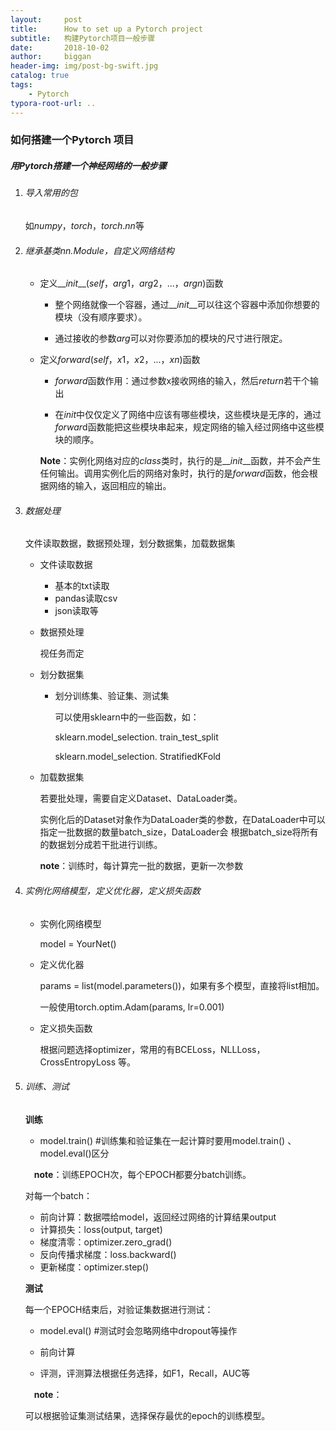 ```yaml
---
layout:     post
title:      How to set up a Pytorch project
subtitle:   构建Pytorch项目一般步骤 
date:       2018-10-02
author:     biggan
header-img: img/post-bg-swift.jpg
catalog: true
tags:
    - Pytorch
typora-root-url: ..
---
```

### 如何搭建一个Pytorch 项目

##### 用Pytorch搭建一个神经网络的一般步骤

1. ###### 导入常用的包

   如$numpy$，$torch$，$torch.nn$等

2. ###### 继承基类nn.Module，自定义网络结构

   - 定义$\_\_init\_\_(self，arg1，arg2，...，argn)$函数

     - 整个网络就像一个容器，通过$\_\_init\_\_$可以往这个容器中添加你想要的模块（没有顺序要求）。

     - 通过接收的参数$arg$可以对你要添加的模块的尺寸进行限定。

   - 定义$forward(self，x1，x2，...，xn)$函数

     - $forward$函数作用：通过参数x接收网络的输入，然后$return$若干个输出

     - 在$init$中仅仅定义了网络中应该有哪些模块，这些模块是无序的，通过$forwar$d函数能把这些模块串起来，规定网络的输入经过网络中这些模块的顺序。

     **Note**：实例化网络对应的$class$类时，执行的是$\_\_init\_\_$函数，并不会产生任何输出。调用实例化后的网络对象时，执行的是$forward$函数，他会根据网络的输入，返回相应的输出。

3. ###### 数据处理

   文件读取数据，数据预处理，划分数据集，加载数据集

   - 文件读取数据

     - 基本的txt读取
     - pandas读取csv
     - json读取等

   - 数据预处理

     视任务而定

   - 划分数据集

     - 划分训练集、验证集、测试集

       可以使用sklearn中的一些函数，如：

       sklearn.model_selection. train_test_split

       sklearn.model_selection. StratifiedKFold

   - 加载数据集

     若要批处理，需要自定义Dataset、DataLoader类。

     实例化后的Dataset对象作为DataLoader类的参数，在DataLoader中可以指定一批数据的数量batch_size，DataLoader会 根据batch_size将所有的数据划分成若干批进行训练。

     **note**：训练时，每计算完一批的数据，更新一次参数

4. ###### 实例化网络模型，定义优化器，定义损失函数

   - 实例化网络模型

     model = YourNet()

   - 定义优化器

     params = list(model.parameters())，如果有多个模型，直接将list相加。

     一般使用torch.optim.Adam(params, lr=0.001)

   - 定义损失函数

     根据问题选择optimizer，常用的有BCELoss，NLLLoss，CrossEntropyLoss 等。

5. ###### 训练、测试

   **训练**

   - model.train()	#训练集和验证集在一起计算时要用model.train()	、model.eval()区分

   &emsp;**note**：训练EPOCH次，每个EPOCH都要分batch训练。

   对每一个batch：

   - 前向计算：数据喂给model，返回经过网络的计算结果output
   - 计算损失：loss(output,  target)
   - 梯度清零：optimizer.zero_grad()
   - 反向传播求梯度：loss.backward()
   - 更新梯度：optimizer.step()

   **测试**

   每一个EPOCH结束后，对验证集数据进行测试：

   - model.eval()	#测试时会忽略网络中dropout等操作

   - 前向计算
   - 评测，评测算法根据任务选择，如F1，Recall，AUC等

   &emsp;**note**：

   可以根据验证集测试结果，选择保存最优的epoch的训练模型。